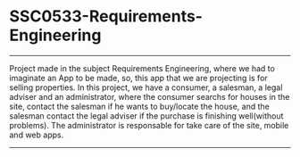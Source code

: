 # SSC0533-Requirements-Engineering

-------------------------------------------------------------------------------------------------------------------------------------------------------------------------

Project made in the subject Requirements Engineering, where we had to imaginate an App to be made, so, this app that we are projecting is for selling properties. In this project, we have a consumer, a salesman, a legal adviser and an administrator, where the consumer searchs for houses in the site, contact the salesman if he wants to buy/locate the house, and the salesman contact the legal adviser if the purchase is finishing well(without problems). The administrator is responsable for take care of the site, mobile and web apps.

-------------------------------------------------------------------------------------------------------------------------------------------------------------------------
